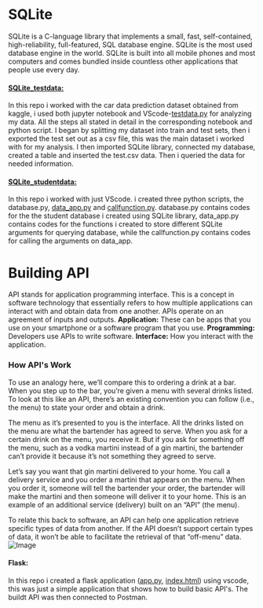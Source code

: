 # SQLite
SQLite is a C-language library that implements a small, fast, self-contained, high-reliability, full-featured, SQL database engine. SQLite is the most used database engine in the world. 
SQLite is built into all mobile phones and most computers and comes bundled inside countless other applications that people use every day.

#### [SQLite_testdata:](httpsgithub.com/Josiah-Jovido/SQLite/blob/master/SQLite_testdata/SQLite_notebook_1.ipynb)
In this repo i worked with the car data prediction dataset obtained from kaggle, i used both jupyter notebook and VScode-[testdata.py](https://github.com/Josiah-Jovido/SQLite/blob/master/SQLite_testdata/testdata.py) for analyzing my data. All the steps all stated in detail in the corresponding notebook and python script.
I began by splitting my dataset into train and test sets, then i exported the test set out as a csv file, this was the main dataset i worked with for my analysis. I then imported SQLite library, connected my database, created a table and inserted the test.csv data. Then i queried the data for needed information.

#### [SQLite_studentdata:](https://github.com/Josiah-Jovido/SQLite/blob/master/SQLite_studentdata/database.py)
In this repo i worked with just VScode. i created three python scripts, the database.py, [data_app.py](https://github.com/Josiah-Jovido/SQLite/blob/master/SQLite_studentdata/data_app.py) and [callfunction.py](https://github.com/Josiah-Jovido/SQLite/blob/master/SQLite_studentdata/callfunction.py). database.py contains codes for the the student database i created using SQLite library, data_app.py contains codes for the functions i created to store different SQLite arguments for querying database, while the callfunction.py contains codes for calling the arguments on data_app.

# Building API
API stands for application programming interface. This is a concept in software technology that essentially refers to how multiple applications can interact with and obtain data from one another. APIs operate on an agreement of inputs and outputs.
**Application:** These can be apps that you use on your smartphone or a software program that you use.
**Programming:** Developers use APIs to write software.
**Interface:** How you interact with the application.

### How API's Work
To use an analogy here, we’ll compare this to ordering a drink at a bar. When you step up to the bar, you’re given a menu with several drinks listed. To look at this like an API, there’s an existing convention you can follow (i.e., the menu) to state your order and obtain a drink.

The menu as it’s presented to you is the interface. All the drinks listed on the menu are what the bartender has agreed to serve. When you ask for a certain drink on the menu, you receive it. But if you ask for something off the menu, such as a vodka martini instead of a gin martini, the bartender can’t provide it because it’s not something they agreed to serve.

Let’s say you want that gin martini delivered to your home. You call a delivery service and you order a martini that appears on the menu. When you order it, someone will tell the bartender your order, the bartender will make the martini and then someone will deliver it to your home. This is an example of an additional service (delivery) built on an “API” (the menu).

To relate this back to software, an API can help one application retrieve specific types of data from another. If the API doesn’t support certain types of data, it won’t be able to facilitate the retrieval of that “off-menu” data.
![Image](https://media.sproutsocial.com/uploads/2015/04/API_defined3-02.png)

#### Flask: 
In this repo i created a flask application ([app.py](https://github.com/Josiah-Jovido/SQLite/blob/master/SQLite_studentdata/flask/app.py), [index.html](https://github.com/Josiah-Jovido/SQLite/blob/master/SQLite_studentdata/flask/templates/index.html)) using vscode, this was just a simple application that shows how to build basic API's. The buildt API was then connected to Postman. 
